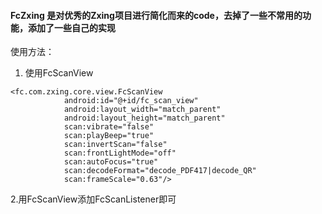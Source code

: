 #### FcZxing 是对优秀的Zxing项目进行简化而来的code，去掉了一些不常用的功能，添加了一些自己的实现
使用方法：
1. 使用FcScanView
```
<fc.com.zxing.core.view.FcScanView
            android:id="@+id/fc_scan_view"
            android:layout_width="match_parent"
            android:layout_height="match_parent"
            scan:vibrate="false" 
            scan:playBeep="true"
            scan:invertScan="false"
            scan:frontLightMode="off"
            scan:autoFocus="true"
            scan:decodeFormat="decode_PDF417|decode_QR"
            scan:frameScale="0.63"/>
```
2.用FcScanView添加FcScanListener即可
